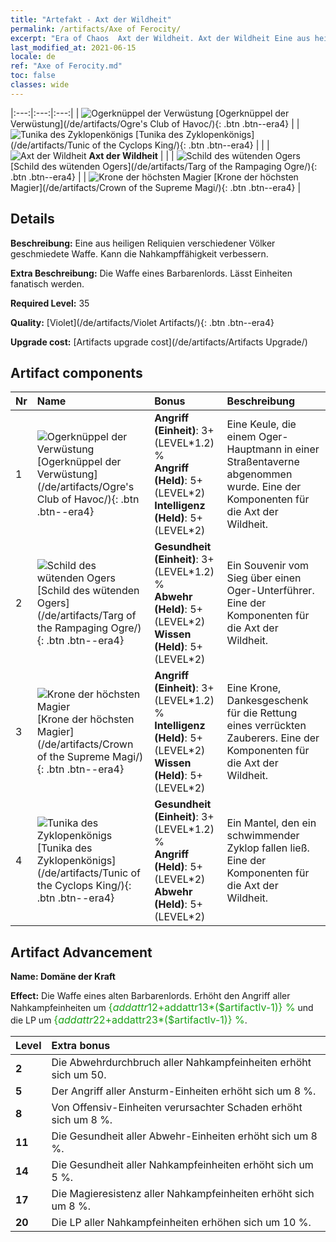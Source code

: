 ```yaml
---
title: "Artefakt - Axt der Wildheit"
permalink: /artifacts/Axe of Ferocity/
excerpt: "Era of Chaos  Axt der Wildheit. Axt der Wildheit Eine aus heiligen Reliquien verschiedener Völker geschmiedete Waffe. Kann die Nahkampffähigkeit verbessern."
last_modified_at: 2021-06-15
locale: de
ref: "Axe of Ferocity.md"
toc: false
classes: wide
---
```


  |:---:|:---:|:---:| 
  | ![Ogerknüppel der Verwüstung](/images/t/artifact_40311.png) [Ogerknüppel der Verwüstung](/de/artifacts/Ogre's Club of Havoc/){: .btn .btn--era4} |   | ![Tunika des Zyklopenkönigs](/images/t/artifact_40314.png) [Tunika des Zyklopenkönigs](/de/artifacts/Tunic of the Cyclops King/){: .btn .btn--era4} | 
  |   | ![Axt der Wildheit](/images/t/icon_artifact_31.png) **Axt der Wildheit** |  | 
  | ![Schild des wütenden Ogers](/images/t/artifact_40312.png) [Schild des wütenden Ogers](/de/artifacts/Targ of the Rampaging Ogre/){: .btn .btn--era4} |   | ![Krone der höchsten Magier](/images/t/artifact_40313.png) [Krone der höchsten Magier](/de/artifacts/Crown of the Supreme Magi/){: .btn .btn--era4} | 


## Details

 **Beschreibung:** Eine aus heiligen Reliquien verschiedener Völker geschmiedete Waffe. Kann die Nahkampffähigkeit verbessern.

 **Extra Beschreibung:** Die Waffe eines Barbarenlords. Lässt Einheiten fanatisch werden.

 **Required Level:** 35

 **Quality:** [Violet](/de/artifacts/Violet Artifacts/){: .btn .btn--era4}

 **Upgrade cost:** [Artifacts upgrade cost](/de/artifacts/Artifacts Upgrade/)



## Artifact components

  | Nr |    Name    |   Bonus | Beschreibung | 
  |:---|:-----------|:--------|:------------| 
  | 1 | ![Ogerknüppel der Verwüstung](/images/t/artifact_40311.png) [Ogerknüppel der Verwüstung](/de/artifacts/Ogre's Club of Havoc/){: .btn .btn--era4} | **Angriff (Einheit)**: 3+(LEVEL\*1.2) %<br/>**Angriff (Held)**: 5+(LEVEL\*2)<br/>**Intelligenz (Held)**: 5+(LEVEL\*2) | Eine Keule, die einem Oger-Hauptmann in einer Straßentaverne abgenommen wurde. Eine der Komponenten für die Axt der Wildheit. | 
  | 2 | ![Schild des wütenden Ogers](/images/t/artifact_40312.png) [Schild des wütenden Ogers](/de/artifacts/Targ of the Rampaging Ogre/){: .btn .btn--era4} | **Gesundheit (Einheit)**: 3+(LEVEL\*1.2) %<br/>**Abwehr (Held)**: 5+(LEVEL\*2)<br/>**Wissen (Held)**: 5+(LEVEL\*2) | Ein Souvenir vom Sieg über einen Oger-Unterführer. Eine der Komponenten für die Axt der Wildheit. | 
  | 3 | ![Krone der höchsten Magier](/images/t/artifact_40313.png) [Krone der höchsten Magier](/de/artifacts/Crown of the Supreme Magi/){: .btn .btn--era4} | **Angriff (Einheit)**: 3+(LEVEL\*1.2) %<br/>**Intelligenz (Held)**: 5+(LEVEL\*2)<br/>**Wissen (Held)**: 5+(LEVEL\*2) | Eine Krone, Dankesgeschenk für die Rettung eines verrückten Zauberers. Eine der Komponenten für die Axt der Wildheit. | 
  | 4 | ![Tunika des Zyklopenkönigs](/images/t/artifact_40314.png) [Tunika des Zyklopenkönigs](/de/artifacts/Tunic of the Cyclops King/){: .btn .btn--era4} | **Gesundheit (Einheit)**: 3+(LEVEL\*1.2) %<br/>**Angriff (Held)**: 5+(LEVEL\*2)<br/>**Abwehr (Held)**: 5+(LEVEL\*2) | Ein Mantel, den ein schwimmender Zyklop fallen ließ. Eine der Komponenten für die Axt der Wildheit. | 


## Artifact Advancement

 **Name: Domäne der Kraft**

 **Effect:** Die Waffe eines alten Barbarenlords. Erhöht den Angriff aller Nahkampfeinheiten um <span style="color: #1ca216;font-size:16px">{$addattr12+$addattr13*($artifactlv-1)} %</span> und die LP um <span style="color: #1ca216;font-size:16px">{$addattr22+$addattr23*($artifactlv-1)} %</span>.

  |  Level  |    Extra bonus  | 
  |:--------|:----------------| 
  | **2** | Die Abwehrdurchbruch aller Nahkampfeinheiten erhöht sich um 50. | 
  | **5** | Der Angriff aller Ansturm-Einheiten erhöht sich um 8 %. | 
  | **8** | Von Offensiv-Einheiten verursachter Schaden erhöht sich um 8 %. | 
  | **11** | Die Gesundheit aller Abwehr-Einheiten erhöht sich um 8 %. | 
  | **14** | Die Gesundheit aller Nahkampfeinheiten erhöht sich um 5 %. | 
  | **17** | Die Magieresistenz aller Nahkampfeinheiten erhöht sich um 8 %. | 
  | **20** | Die LP aller Nahkampfeinheiten erhöhen sich um 10 %. | 
